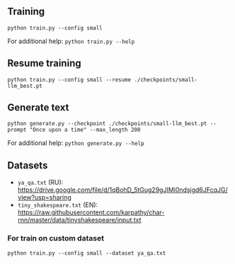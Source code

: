 ## Training
`python train.py --config small`

For additional help: `python train.py --help`
## Resume training
`python train.py --config small --resume ./checkpoints/small-llm_best.pt`
## Generate text
`python generate.py --checkpoint ./checkpoints/small-llm_best.pt --prompt "Once upon a time" --max_length 200`

For additional help: `python generate.py --help`

## Datasets
* `ya_qa.txt` (RU): https://drive.google.com/file/d/1qBohD_5tGug29gJIMi0ndsjgd6JFcqJG/view?usp=sharing
* `tiny_shakespeare.txt` (EN): https://raw.githubusercontent.com/karpathy/char-rnn/master/data/tinyshakespeare/input.txt

### For train on custom dataset
`python train.py --config small --dataset ya_qa.txt`
